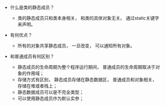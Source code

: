 - 什么是类的静态成员？
    - 类的静态成员只和类本身相关， 和类的具体对象无关。 通过static关键字来声明。

- 有何优点？
    - 所有的对象共享静态成员， 一旦改变， 可以通知所有对象。

- 和普通成员有何区别？
    - 静态成员的生命周期为整个程序运行期间， 普通成员的生命周期取决于对象的作用域；
    - 存储方式有区别， 静态成员存储在静态数据区， 普通成员和对象相关， 存储在堆或者栈上；
    - 静态数据成员可以是不完全类型；
    - 可以使用静态成员作为默认实参；